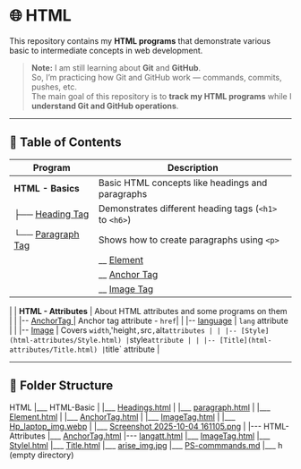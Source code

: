 # 🌐 HTML

This repository contains my **HTML programs** that demonstrate various basic to intermediate concepts in web development.

> **Note:** I am still learning about **Git** and **GitHub**.  
> So, I’m practicing how Git and GitHub work — commands, commits, pushes, etc.  
> The main goal of this repository is to **track my HTML programs** while I **understand Git and GitHub operations**.

---

## 📘 Table of Contents

| Program | Description |
|----------|-------------|
| **HTML - Basics** | Basic HTML concepts like headings and paragraphs |
| ├── [Heading Tag](html-basic/headings.html) | Demonstrates different heading tags (`<h1>` to `<h6>`) |
| └── [Paragraph Tag](html-basic/paragraph.html) | Shows how to create paragraphs using `<p>` |
| |__ [Element](html-basic/Element.html) | About the html elements|
| |__ [Anchor Tag](html-basic/AnchorTag.html) | Anchor tag|
| |__ [Image Tag](html-basic/ImageTag.html) | Image tag |
| 
| **HTML - Attributes** | About HTML attributes and some programs on them |
| |-- [AnchorTag ](html-attributes/AnchorTag.html) | Anchor tag attribute - `href`|
| |-- [language](html-attributes/langatt.html) | `lang` attribute |
| |-- [Image](html-attributes/ImageTag.html) | Covers `width`,'height`,`src`,`alt` attributes |
| |-- [Style](html-attributes/Style.html) | `style` attribute |
| |-- [Title](html-attributes/Title.html) | `title` attribute |


---



## 📂 Folder Structure

  HTML
    |___ HTML-Basic
    |      |___ [Headings.html](html-basic/Headings.html)
    |      |___ [paragraph.html](html-basic/paragraph.html)
    |      |___ [Element.html](html-basic/Element.html)
    |      |___ [AnchorTag.html](html-basic/AnchorTag.html)
    |      |___ [ImageTag.html](html-basic/ImageTag.html)
    |      |___ [Hp_laptop_img.webp](html-basic/Hp_laptop_img.webp)
    |      |___ [Screenshot 2025-10-04 161105.png](html-basic/Screenshot%202025-10-04%20161105.png)
    |
    |--- HTML-Attributes
           |___ [AnchorTag.html](html-attributes/AnchorTag.html)
           |--- [langatt.html](html-attributes/langatt.html)
           |___ [ImageTag.html](html-attributes/ImageTag.html)
           |___ [Stylel.html](html-attributes/Style.html)
           |___ [Title.html](html-attributes/Title.html)
           |___ [arise_img.jpg](html-attributes/arise_img.jpg)
           |___ [PS-commmands.md](html-attributes/PS-commands.md)
           |___ h (empty directory)
